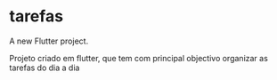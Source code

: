 # tarefas

A new Flutter project.

Projeto criado em flutter, que tem com principal objectivo organizar as tarefas do dia a dia
